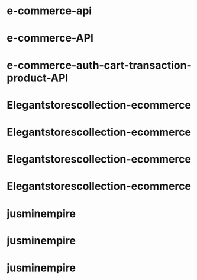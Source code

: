 # e-commerce-api
# e-commerce-API
# e-commerce-auth-cart-transaction-product-API
# Elegantstorescollection-ecommerce
# Elegantstorescollection-ecommerce
# Elegantstorescollection-ecommerce
# Elegantstorescollection-ecommerce
# jusminempire
# jusminempire
# jusminempire
